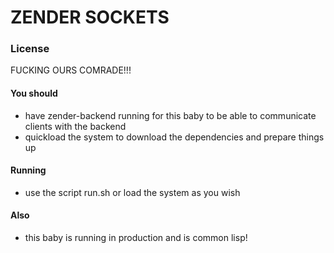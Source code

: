 # ZENDER SOCKETS

### License

FUCKING OURS COMRADE!!!

#### You should
* have zender-backend running for this baby to be able to communicate clients with the backend
* quickload the system to download the dependencies and prepare things up

#### Running
* use the script run.sh or load the system as you wish

#### Also
* this baby is running in production and is common lisp!
